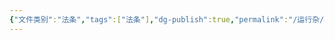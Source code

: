 ```yaml
---
{"文件类别":"法条","tags":["法条"],"dg-publish":true,"permalink":"/运行杂/模板/法条模板/","dgPassFrontmatter":true,"created":"2024-07-02T21:11:28.786+08:00","updated":"2024-09-11T12:40:28.535+08:00"}
---
```


